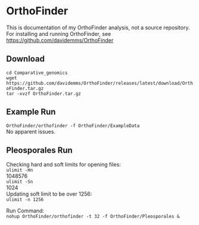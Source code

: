# OrthoFinder
This is documentation of my OrthoFinder analysis, not a source repository.  
For installing and running OrthoFinder, see https://github.com/davidemms/OrthoFinder  

## Download  
`cd Comparative_genomics`  
`wget https://github.com/davidemms/OrthoFinder/releases/latest/download/OrthoFinder.tar.gz`  
`tar -xvzf OrthoFinder.tar.gz`  

## Example Run  
`OrthoFinder/orthofinder -f OrthoFinder/ExampleData`  
No apparent issues.  

## Pleosporales Run
Checking hard and soft limits for opening files:  
`ulimit -Hn`  
1048576  
`ulimit -Sn`  
1024  
Updating soft limit to be over 1256:  
`ulimit -n 1256`  

Run Command:  
`nohup OrthoFinder/orthofinder -t 32 -f OrthoFinder/Pleosporales &`  
